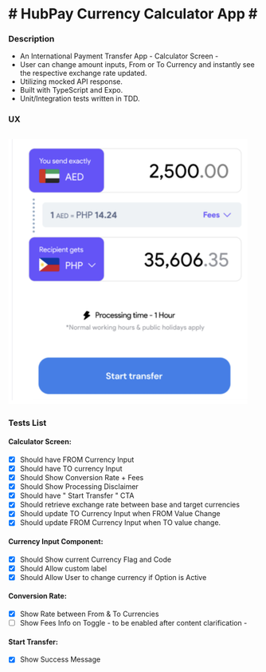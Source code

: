# # HubPay Currency Calculator App # #
### Description
- An International Payment Transfer App - Calculator Screen -
- User can change amount inputs, From or To Currency and instantly see the respective exchange rate updated.
- Utilizing mocked API response.
- Built with TypeScript and Expo.
- Unit/Integration tests written in TDD.

### UX
![App Design](assets/app-screenshot.png)
---
### Tests List
#### Calculator Screen:
- [x] Should have FROM Currency Input
- [x] Should have TO currency Input
- [x] Should Show Conversion Rate + Fees
- [x] Should Show Processing Disclaimer
- [x] Should have " Start Transfer " CTA
- [x] Should retrieve exchange rate between base and target currencies
- [x] Should update TO Currency Input when FROM Value Change
- [x] Should update FROM Currency Input when TO value change.

#### Currency Input Component:
- [x] Should Show current Currency Flag and Code
- [x] Should Allow custom label
- [x] Should Allow User to change currency if Option is Active

#### Conversion Rate:
- [x] Show Rate between From & To Currencies
- [ ] Show Fees Info on Toggle - to be enabled after content clarification -

#### Start Transfer:
- [x] Show Success Message
